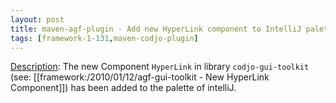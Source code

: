 ```yaml
---
layout: post
title: maven-agf-plugin - Add new HyperLink component to IntelliJ palette
tags: [framework-1-131,maven-codjo-plugin]
---
```

<u>Description</u>:
The new Component ```HyperLink``` in library ```codjo-gui-toolkit``` (see: [[framework:/2010/01/12/agf-gui-toolkit - New HyperLink Component]]) has been added to the palette of intelliJ.
